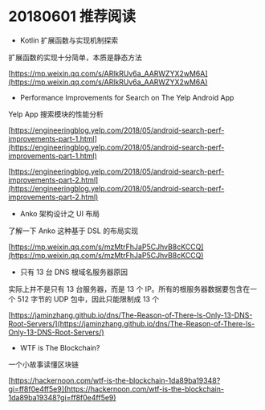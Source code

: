 # 20180601 推荐阅读

* Kotlin 扩展函数与实现机制探索

扩展函数的实现十分简单，本质是静态方法

[https://mp.weixin.qq.com/s/ARlkRUv6a_AARWZYX2wM6A](https://mp.weixin.qq.com/s/ARlkRUv6a_AARWZYX2wM6A)

* Performance Improvements for Search on The Yelp Android App

Yelp App 搜索模块的性能分析

[https://engineeringblog.yelp.com/2018/05/android-search-perf-improvements-part-1.html](https://engineeringblog.yelp.com/2018/05/android-search-perf-improvements-part-1.html)

[https://engineeringblog.yelp.com/2018/05/android-search-perf-improvements-part-2.html](https://engineeringblog.yelp.com/2018/05/android-search-perf-improvements-part-2.html)

* Anko 架构设计之 UI 布局

了解一下 Anko 这种基于 DSL 的布局实现

[https://mp.weixin.qq.com/s/mzMtrFhJaP5CJhvB8cKCCQ](https://mp.weixin.qq.com/s/mzMtrFhJaP5CJhvB8cKCCQ)

* 只有 13 台 DNS 根域名服务器原因

实际上并不是只有 13 台服务器，而是 13 个 IP。所有的根服务器数据要包含在一个 512 字节的 UDP 包中，因此只能限制成 13 个

[https://jaminzhang.github.io/dns/The-Reason-of-There-Is-Only-13-DNS-Root-Servers/](https://jaminzhang.github.io/dns/The-Reason-of-There-Is-Only-13-DNS-Root-Servers/)

* WTF is The Blockchain?

一个小故事读懂区块链

[https://hackernoon.com/wtf-is-the-blockchain-1da89ba19348?gi=ff8f0e4ff5e9](https://hackernoon.com/wtf-is-the-blockchain-1da89ba19348?gi=ff8f0e4ff5e9)